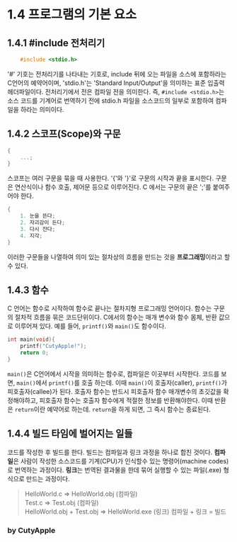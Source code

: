 # 1.4 프로그램의 기본 요소

## 1.4.1 #include 전처리기    
``` C
    #include <stdio.h>
```

'#' 기호는 전처리기를 나타내는 기호로, include 뒤에 오는 파일을 소스에 포함하라는 C언어의 예약어이며, 'stdio.h'는 'Standard Input/Output'을 의미하는 표준 입출력 헤더파일이다.
전처리기에서 전은 컴파일 전을 의미한다. 즉, `#include <stdio.h>`는 소스 코드를 기계어로 번역하기 전에 stdio.h 파일을 소스코드의 일부로 포함하여 컴파일을 하라는 의미이다.


## 1.4.2 스코프(Scope)와 구문
``` C
{
    ...;
}
```

스코프는 여러 구문을 묶을 때 사용한다. '{'와 '}'로 구문의 시작과 끝을 표시한다. 구문은 연산식이나 함수 호출, 제어문 등으로 이루어진다. C 에서는 구문의 끝은 ';'를 붙여주어야 한다.
``` C
{
    1. 눈을 뜬다;
    2. 자괴감이 든다;
    3. 다시 잔다;
    4. 지각;   
}
```
이러한 구문들을 나열하여 의미 있는 절차상의 흐름을 만드는 것을 **프로그래밍**이라고 할 수 있다.


## 1.4.3 함수
C 언어는 함수로 시작하여 함수로 끝나는 절차지형 프로그래밍 언어이다. 함수는 구문의 절차적 흐름을 묶은 코드단위이다. C에서의 함수는 매개 변수와 함수 몸체, 반환 값으로 이루어져 있다. 
예를 들어, `printf()`와 `main()`도 함수이다.
``` C
int main(void){
    printf("CutyApple!");
    return 0;
}
```
`main()`은 C언어에서 시작을 의미하는 함수로, 컴파일은 이곳부터 시작한다. 코드를 보면, `main()`에서 `printf()`를 호출 하는데. 이때 `main()`이 호출자(caller), `printf()`가 피호출자(callee)가 된다. 호출자 함수는 반드시 피호출자 함수 매개변수의 초깃값을 확정해야하고, 피호출자 함수는 호출자 함수에게 적절한 정보를 반환해야한다. 이때 반환은 `return`이란 예약어로 하는데. `return`을 하게 되면, 그 즉시 함수는 종료된다.


## 1.4.4 빌드 타임에 벌어지는 일들
코드를 작성한 후 빌드를 한다. 빌드는 컴파일과 링크 과정을 하나로 합친 것이다. **컴파일**은 사람이 작성한 소스코드를 기계(CPU)가 인식할수 있는 명령어(machine codes)로 번역하는 과정이다. **링크**는 번역된 결과물을 한데 묶어 실행할 수 있는 파일(.exe) 형식으로 만드는 과정이다.

> HelloWorld.c  =>  HelloWorld.obj      (컴파일)   
> Test.c  =>  Test.obj      (컴파일)     
> HelloWorld.obj  +  Test.obj  =>  HelloWorld.exe       (링크)
> 컴파일 + 링크 = 빌드   

### by CutyApple